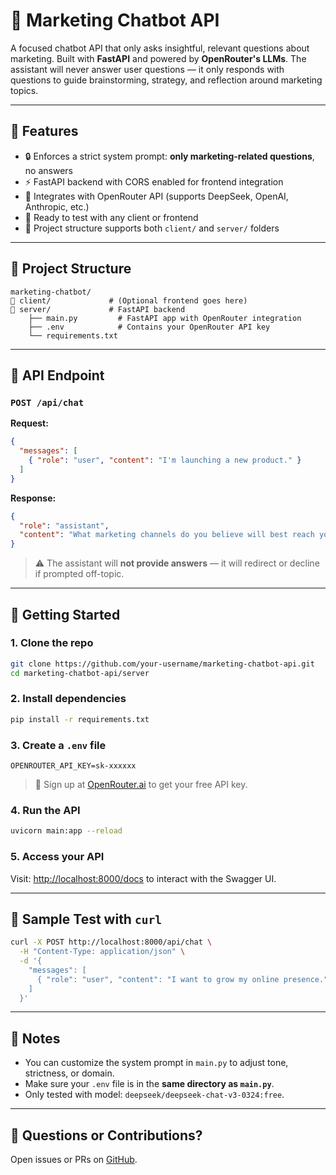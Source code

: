 # 🧠 Marketing Chatbot API

A focused chatbot API that only asks insightful, relevant questions about marketing. Built with **FastAPI** and powered by **OpenRouter's LLMs**. The assistant will never answer user questions — it only responds with questions to guide brainstorming, strategy, and reflection around marketing topics.

---

## 🚀 Features

* 🔒 Enforces a strict system prompt: **only marketing-related questions**, no answers
* ⚡ FastAPI backend with CORS enabled for frontend integration
* 🔌 Integrates with OpenRouter API (supports DeepSeek, OpenAI, Anthropic, etc.)
* 🧪 Ready to test with any client or frontend
* 📁 Project structure supports both `client/` and `server/` folders

---

## 📁 Project Structure

```
marketing-chatbot/
🔽 client/             # (Optional frontend goes here)
🔽 server/             # FastAPI backend
    ├── main.py         # FastAPI app with OpenRouter integration
    ├── .env            # Contains your OpenRouter API key
    └── requirements.txt
```

---

## 🤩 API Endpoint

### `POST /api/chat`

**Request:**

```json
{
  "messages": [
    { "role": "user", "content": "I'm launching a new product." }
  ]
}
```

**Response:**

```json
{
  "role": "assistant",
  "content": "What marketing channels do you believe will best reach your target audience?"
}
```

> ⚠️ The assistant will **not provide answers** — it will redirect or decline if prompted off-topic.

---

## 💪 Getting Started

### 1. Clone the repo

```bash
git clone https://github.com/your-username/marketing-chatbot-api.git
cd marketing-chatbot-api/server
```

### 2. Install dependencies

```bash
pip install -r requirements.txt
```

### 3. Create a `.env` file

```env
OPENROUTER_API_KEY=sk-xxxxxx
```

> 🔑 Sign up at [OpenRouter.ai](https://openrouter.ai) to get your free API key.

### 4. Run the API

```bash
uvicorn main:app --reload
```

### 5. Access your API

Visit: [http://localhost:8000/docs](http://localhost:8000/docs) to interact with the Swagger UI.

---

## 🧪 Sample Test with `curl`

```bash
curl -X POST http://localhost:8000/api/chat \
  -H "Content-Type: application/json" \
  -d '{
    "messages": [
      { "role": "user", "content": "I want to grow my online presence." }
    ]
  }'
```

---

## 📌 Notes

* You can customize the system prompt in `main.py` to adjust tone, strictness, or domain.
* Make sure your `.env` file is in the **same directory as `main.py`**.
* Only tested with model: `deepseek/deepseek-chat-v3-0324:free`.

---

## 🤛 Questions or Contributions?

Open issues or PRs on [GitHub](https://github.com/damoxy/marketing-chatbot-api).
